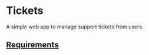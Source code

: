 # Tickets
A simple web app to manage support tickets from users.

## [Requirements](tickets/wiki/requirements)
